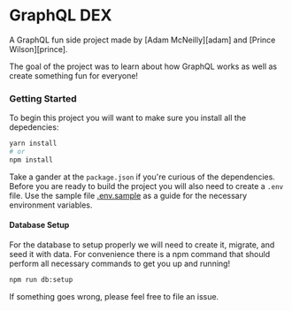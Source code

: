 # GraphQL DEX

A GraphQL fun side project made by [Adam McNeilly][adam] and [Prince Wilson][prince].

The goal of the project was to learn about how GraphQL works as well as create something fun for everyone!

### Getting Started

To begin this project you will want to make sure you install all the depedencies:

```bash
yarn install
# or
npm install
```

Take a gander at the `package.json` if you're curious of the dependencies. Before you are ready to build the project you will also need to create a `.env` file. Use the sample file [.env.sample](./.env.sample) as a guide for the necessary environment variables.

#### Database Setup

For the database to setup properly we will need to create it, migrate, and seed it with data. For convenience there is a npm command that should perform all necessary commands to get you up and running!

```bash
npm run db:setup
```

If something goes wrong, please feel free to file an issue.